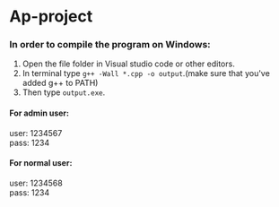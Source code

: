 # Ap-project
<h3>In order to compile the program on Windows:</h3>
<ol>
  <li> Open the file folder in Visual studio code or other editors.</li>
  <li>In terminal type <code>g++ -Wall *.cpp -o output</code>.(make sure that you've added g++ to PATH)</li>
  <li>Then type <code>output.exe</code>.</li>
</ol>
<h4>For admin user:</h4>
	user: 1234567<br>
	pass: 1234<br>
<h4>For normal user:</h4>
	user: 1234568<br>
	pass: 1234<br>
